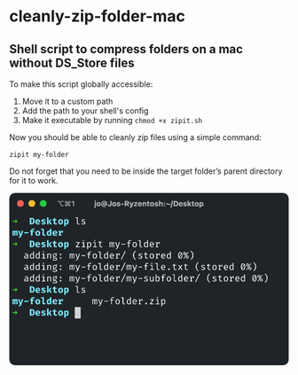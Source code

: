 # cleanly-zip-folder-mac

## Shell script to compress folders on a mac without DS_Store files

To make this script globally accessible:

1. Move it to a custom path
2. Add the path to your shell's config
3. Make it executable by running `chmod +x zipit.sh`

Now you should be able to cleanly zip files using a simple command:

```
zipit my-folder
```

Do not forget that you need to be inside the target folder’s parent directory for it to work.

![Screenshot](/screenshot.png?raw=true)
